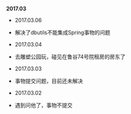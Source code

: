 **2017.03**

* 2017.03.06
*	 解决了dbutils不能集成Spring事物的问题

* 2017.03.04
*	 去雕塑公园玩，碰见在鲁谷74号院租房的房东了

* 2017.03.03
*	 事物提交问题，目前还未解决

* 2017.03.02
*	 遇到问他了，事物不提交
